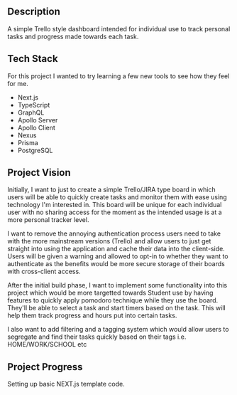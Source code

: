 ## Description

A simple Trello style dashboard intended for individual use to track personal tasks and progress made towards each task.

## Tech Stack

For this project I wanted to try learning a few new tools to see how they feel for me.

- Next.js
- TypeScript
- GraphQL
- Apollo Server
- Apollo Client
- Nexus
- Prisma
- PostgreSQL

## Project Vision

Initially, I want to just to create a simple Trello/JIRA type board in which users will be able to quickly create tasks and monitor them with ease using technology I'm interested in. This board will be unique for each individual user with no sharing access for the moment as the intended usage is at a more personal tracker level.

I want to remove the annoying authentication process users need to take with the more mainstream versions (Trello) and allow users to just get straight into using the application and cache their data into the client-side. Users will be given a warning and allowed to opt-in to whether they want to authenticate as the benefits would be more secure storage of their boards with cross-client access.

After the initial build phase, I want to implement some functionality into this project which would be more targetted towards Student use by having features to quickly apply pomodoro technique while they use the board. They'll be able to select a task and start timers based on the task. This will help them track progress and hours put into certain tasks.

I also want to add filtering and a tagging system which would allow users to segregate and find their tasks quickly based on their tags i.e. HOME/WORK/SCHOOL etc

## Project Progress

Setting up basic NEXT.js template code.

<!-- This is a [Next.js](https://nextjs.org/) project bootstrapped with [`create-next-app`](https://github.com/vercel/next.js/tree/canary/packages/create-next-app).

## Getting Started

First, run the development server:

```bash
npm run dev
# or
yarn dev
```

Open [http://localhost:3000](http://localhost:3000) with your browser to see the result.

You can start editing the page by modifying `pages/index.tsx`. The page auto-updates as you edit the file.

[API routes](https://nextjs.org/docs/api-routes/introduction) can be accessed on [http://localhost:3000/api/hello](http://localhost:3000/api/hello). This endpoint can be edited in `pages/api/hello.ts`.

The `pages/api` directory is mapped to `/api/*`. Files in this directory are treated as [API routes](https://nextjs.org/docs/api-routes/introduction) instead of React pages.

## Learn More

To learn more about Next.js, take a look at the following resources:

- [Next.js Documentation](https://nextjs.org/docs) - learn about Next.js features and API.
- [Learn Next.js](https://nextjs.org/learn) - an interactive Next.js tutorial.

You can check out [the Next.js GitHub repository](https://github.com/vercel/next.js/) - your feedback and contributions are welcome!

## Deploy on Vercel

The easiest way to deploy your Next.js app is to use the [Vercel Platform](https://vercel.com/new?utm_medium=default-template&filter=next.js&utm_source=create-next-app&utm_campaign=create-next-app-readme) from the creators of Next.js.

Check out our [Next.js deployment documentation](https://nextjs.org/docs/deployment) for more details. -->
